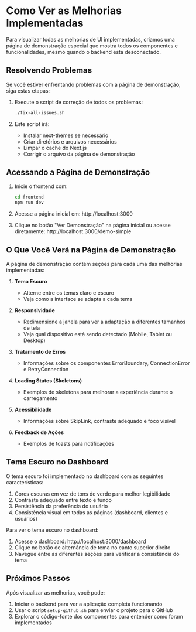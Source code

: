 # Como Ver as Melhorias Implementadas

Para visualizar todas as melhorias de UI implementadas, criamos uma página de demonstração especial que mostra todos os componentes e funcionalidades, mesmo quando o backend está desconectado.

## Resolvendo Problemas

Se você estiver enfrentando problemas com a página de demonstração, siga estas etapas:

1. Execute o script de correção de todos os problemas:
   ```bash
   ./fix-all-issues.sh
   ```

2. Este script irá:
   - Instalar next-themes se necessário
   - Criar diretórios e arquivos necessários
   - Limpar o cache do Next.js
   - Corrigir o arquivo da página de demonstração

## Acessando a Página de Demonstração

1. Inicie o frontend com:
   ```bash
   cd frontend
   npm run dev
   ```

2. Acesse a página inicial em: http://localhost:3000

3. Clique no botão "Ver Demonstração" na página inicial ou acesse diretamente: http://localhost:3000/demo-simple

## O Que Você Verá na Página de Demonstração

A página de demonstração contém seções para cada uma das melhorias implementadas:

1. **Tema Escuro**
   - Alterne entre os temas claro e escuro
   - Veja como a interface se adapta a cada tema

2. **Responsividade**
   - Redimensione a janela para ver a adaptação a diferentes tamanhos de tela
   - Veja qual dispositivo está sendo detectado (Mobile, Tablet ou Desktop)

3. **Tratamento de Erros**
   - Informações sobre os componentes ErrorBoundary, ConnectionError e RetryConnection

4. **Loading States (Skeletons)**
   - Exemplos de skeletons para melhorar a experiência durante o carregamento

5. **Acessibilidade**
   - Informações sobre SkipLink, contraste adequado e foco visível

6. **Feedback de Ações**
   - Exemplos de toasts para notificações

## Tema Escuro no Dashboard

O tema escuro foi implementado no dashboard com as seguintes características:

1. Cores escuras em vez de tons de verde para melhor legibilidade
2. Contraste adequado entre texto e fundo
3. Persistência da preferência do usuário
4. Consistência visual em todas as páginas (dashboard, clientes e usuários)

Para ver o tema escuro no dashboard:
1. Acesse o dashboard: http://localhost:3000/dashboard
2. Clique no botão de alternância de tema no canto superior direito
3. Navegue entre as diferentes seções para verificar a consistência do tema

## Próximos Passos

Após visualizar as melhorias, você pode:

1. Iniciar o backend para ver a aplicação completa funcionando
2. Usar o script `setup-github.sh` para enviar o projeto para o GitHub
3. Explorar o código-fonte dos componentes para entender como foram implementados